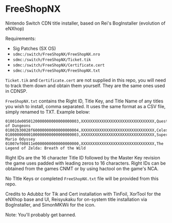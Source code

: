 # FreeShopNX
Nintendo Switch CDN title installer, based on Rei's BogInstaller (evolution of eNXhop)

Requirements:
* Sig Patches (SX OS)
* `sdmc:/switch/FreeShopNX/FreeShopNX.nro`
* `sdmc:/switch/FreeShopNX/Ticket.tik`
* `sdmc:/switch/FreeShopNX/Certificate.cert`
* `sdmc:/switch/FreeShopNX/FreeShopNX.txt`

`Ticket.tik` and `Certificate.cert` are not supplied in this repo, you will need to track them down and obtain them yourself. They are the same ones used in CDNSP. 

`FreeShopNX.txt` contains the Right ID, Title Key, and Title Name of any titles you wish to install, comma separated. It uses the same format as a CSV file, simply renamed to TXT. Example below:

```
01001de0050120000000000000000003,XXXXXXXXXXXXXXXXXXXXXXXXXXXXXXXX,Quest of Dungeons
01002b30028f60000000000000000004,XXXXXXXXXXXXXXXXXXXXXXXXXXXXXXXX,Celeste
01000000000100000000000000000003,XXXXXXXXXXXXXXXXXXXXXXXXXXXXXXXX,Super Mario Odyssey
01007ef00011e0000000000000000000,XXXXXXXXXXXXXXXXXXXXXXXXXXXXXXXX,The Legend of Zelda: Breath of the Wild

```

Right IDs are the 16 character Title ID followed by the Master Key revision the game uses padded with leading zeros to 16 characters. Right IDs can be obtained from the games CNMT or by using hactool on the game's NCA.

No TItle Keys or completed `FreeShopNX.txt` file will be provided from this repo. 

Credits to Adubbz for Tik and Cert installation with TinFoil, XorTool for the eNXhop base and UI, Reisyukaku for on-system title installation via BogInstaller, and SimonMKWii for the icon.

Note: You'll probably get banned. 